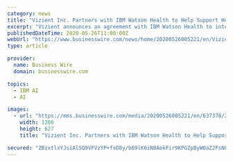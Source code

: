 ```yaml
---
category: news
title: "Vizient Inc. Partners with IBM Watson Health to Help Support Healthcare Providers’ Performance Improvement Needs"
excerpt: "Vizient announces an agreement with IBM Watson Health to integrate its analytics tools with Vizient's CDB and ODB healthcare bench marking tools."
publishedDateTime: 2020-05-26T11:00:00Z
webUrl: "https://www.businesswire.com/news/home/20200526005221/en/Vizient-Partners-IBM-Watson-Health-Support-Healthcare"
type: article

provider:
  name: Business Wire
  domain: businesswire.com

topics:
  - IBM AI
  - AI

images:
  - url: "https://mms.businesswire.com/media/20200526005221/en/637378/23/Vizient_Logo_V2.jpg"
    width: 1200
    height: 627
    title: "Vizient Inc. Partners with IBM Watson Health to Help Support Healthcare Providers’ Performance Improvement Needs"

secured: "ZBzxtlxYJsiAl5Q9VFVzYP+fsD8y/b69lK6iN8AekFir9KPGZpByW0aZ2FsNOyz8j2FVVeMX54NPg0UROQupn12hOv17ETMQKN+5S/XfB2lEnPzT8uJtkwRdJCw3fhiOdrF8OMG8+n7qrUK/6GdRlDaUJiPOHHyT54dtR5DlMVoARc8bH1ulLfMgQJelwwUjGydQeAgdYq04CjUooQ4sB3QBH+SvKA/boTxHBrvQoxXDcRIdRACHe4bFHhL8NOVPbh75M4j+7fbEzk4wd4ebWHSQRkSNfQhx1yHZj4w46YM6GTpMBlnLuOfQB9MlMYo8;CQlqwzj5cbzuoE8PxRJmRA=="
---
```


